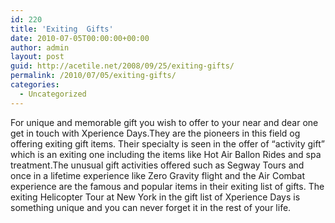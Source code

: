 ```yaml
---
id: 220
title: 'Exiting  Gifts'
date: 2010-07-05T00:00:00+00:00
author: admin
layout: post
guid: http://acetile.net/2008/09/25/exiting-gifts/
permalink: /2010/07/05/exiting-gifts/
categories:
  - Uncategorized
---
```

For unique and memorable gift you wish to offer to your near and dear one get in touch with Xperience Days.They are the pioneers in this field og offering exiting gift items. Their specialty is seen in the offer of &#8220;activity gift&#8221; which is an exiting one including the items like Hot Air Ballon Rides and spa treatment.The unusual gift activities offered such as Segway Tours and once in a lifetime experience like Zero Gravity flight and the Air Combat experience are the famous and popular items in their exiting list of gifts. The exiting Helicopter Tour at New York in the gift list of Xperience Days is something unique and you can never forget it in the rest of your life.